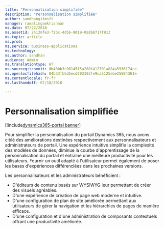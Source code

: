 ```yaml
---
title: "Personnalisation simplifiée"
description: "Personnalisation simplifiée"
author: sandhangitmsft
manager: ramalingamkrishnan
ms.date: 07/22/2018
ms.assetid: 24130fe3-f2bc-4d5b-9019-088b8717f913
ms.topic: article
ms.prod: 
ms.service: business-applications
ms.technology: 
ms.author: sandhan
audience: Admin
ms.translationtype: HT
ms.sourcegitcommit: 0b40bb3c98145f5a260f412701a884a5936174ce
ms.openlocfilehash: 84b33fb5d5ecd203103fe9ca5125ebe25504361e
ms.contentlocale: fr-fr
ms.lasthandoff: 07/18/2018

---
```

#  <a name="simplified-customization"></a>Personnalisation simplifiée

[!include[dynamics365-portal banner](../../includes/dynamics365-portal.md)]




Pour simplifier la personnalisation du portail Dynamics 365, nous avons ciblé des améliorations destinées respectivement aux personnalisateurs et administrateurs de portail. Une expérience intuitive simplifie la complexité des modèles de données, diminue la courbe d'apprentissage de la personnalisation du portail et entraîne une meilleure productivité pour les utilisateurs. Fournir un outil adapté à l'utilisateur permet également de poser les bases d'expériences différenciées dans les prochaines versions.

Les personnalisateurs et les administrateurs bénéficient :

- D'éditeurs de contenu basés sur WYSIWYG leur permettant de créer des visuels agréables.  
- D'une expérience de création de page web moderne et intuitive.
- D'une configuration de plan de site améliorée permettant aux utilisateurs de gérer la navigation et les hiérarchies de pages de manière efficace.    
- D'une configuration et d'une administration de composants contextuels offrant une productivité améliorée.

<!--
### Who uses this feature
This feature is intended for users who customize and manage portals.
## Status
### Development status
In development
#### Target timeframe
October 2018 or later
### Availability
Cloud
### Regional availability
Global
-->



